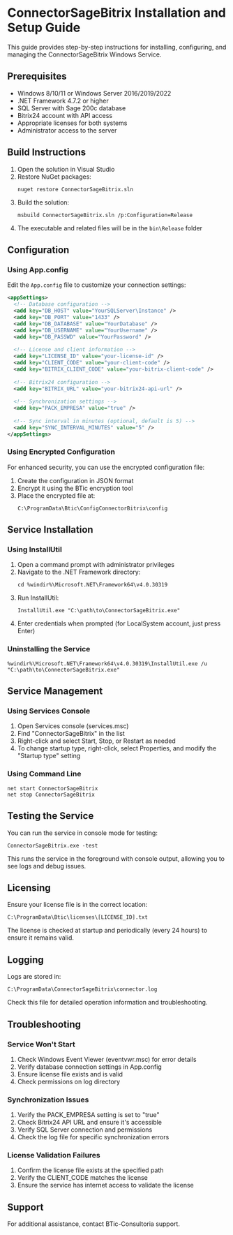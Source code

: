 # ConnectorSageBitrix Installation and Setup Guide

This guide provides step-by-step instructions for installing, configuring, and managing the ConnectorSageBitrix Windows Service.

## Prerequisites

- Windows 8/10/11 or Windows Server 2016/2019/2022
- .NET Framework 4.7.2 or higher
- SQL Server with Sage 200c database
- Bitrix24 account with API access
- Appropriate licenses for both systems
- Administrator access to the server

## Build Instructions

1. Open the solution in Visual Studio
2. Restore NuGet packages:
   ```
   nuget restore ConnectorSageBitrix.sln
   ```
3. Build the solution:
   ```
   msbuild ConnectorSageBitrix.sln /p:Configuration=Release
   ```
4. The executable and related files will be in the `bin\Release` folder

## Configuration

### Using App.config

Edit the `App.config` file to customize your connection settings:

```xml
<appSettings>
  <!-- Database configuration -->
  <add key="DB_HOST" value="YourSQLServer\Instance" />
  <add key="DB_PORT" value="1433" />
  <add key="DB_DATABASE" value="YourDatabase" />
  <add key="DB_USERNAME" value="YourUsername" />
  <add key="DB_PASSWD" value="YourPassword" />
  
  <!-- License and client information -->
  <add key="LICENSE_ID" value="your-license-id" />
  <add key="CLIENT_CODE" value="your-client-code" />
  <add key="BITRIX_CLIENT_CODE" value="your-bitrix-client-code" />
  
  <!-- Bitrix24 configuration -->
  <add key="BITRIX_URL" value="your-bitrix24-api-url" />
  
  <!-- Synchronization settings -->
  <add key="PACK_EMPRESA" value="true" />
  
  <!-- Sync interval in minutes (optional, default is 5) -->
  <add key="SYNC_INTERVAL_MINUTES" value="5" />
</appSettings>
```

### Using Encrypted Configuration

For enhanced security, you can use the encrypted configuration file:

1. Create the configuration in JSON format
2. Encrypt it using the BTic encryption tool
3. Place the encrypted file at:
   ```
   C:\ProgramData\Btic\ConfigConnectorBitrix\config
   ```

## Service Installation

### Using InstallUtil

1. Open a command prompt with administrator privileges
2. Navigate to the .NET Framework directory:
   ```
   cd %windir%\Microsoft.NET\Framework64\v4.0.30319
   ```
3. Run InstallUtil:
   ```
   InstallUtil.exe "C:\path\to\ConnectorSageBitrix.exe"
   ```
4. Enter credentials when prompted (for LocalSystem account, just press Enter)

### Uninstalling the Service

```
%windir%\Microsoft.NET\Framework64\v4.0.30319\InstallUtil.exe /u "C:\path\to\ConnectorSageBitrix.exe"
```

## Service Management

### Using Services Console

1. Open Services console (services.msc)
2. Find "ConnectorSageBitrix" in the list
3. Right-click and select Start, Stop, or Restart as needed
4. To change startup type, right-click, select Properties, and modify the "Startup type" setting

### Using Command Line

```
net start ConnectorSageBitrix
net stop ConnectorSageBitrix
```

## Testing the Service

You can run the service in console mode for testing:

```
ConnectorSageBitrix.exe -test
```

This runs the service in the foreground with console output, allowing you to see logs and debug issues.

## Licensing

Ensure your license file is in the correct location:

```
C:\ProgramData\Btic\licenses\[LICENSE_ID].txt
```

The license is checked at startup and periodically (every 24 hours) to ensure it remains valid.

## Logging

Logs are stored in:

```
C:\ProgramData\ConnectorSageBitrix\connector.log
```

Check this file for detailed operation information and troubleshooting.

## Troubleshooting

### Service Won't Start

1. Check Windows Event Viewer (eventvwr.msc) for error details
2. Verify database connection settings in App.config
3. Ensure license file exists and is valid
4. Check permissions on log directory

### Synchronization Issues

1. Verify the PACK_EMPRESA setting is set to "true"
2. Check Bitrix24 API URL and ensure it's accessible
3. Verify SQL Server connection and permissions
4. Check the log file for specific synchronization errors

### License Validation Failures

1. Confirm the license file exists at the specified path
2. Verify the CLIENT_CODE matches the license
3. Ensure the service has internet access to validate the license

## Support

For additional assistance, contact BTic-Consultoria support.
